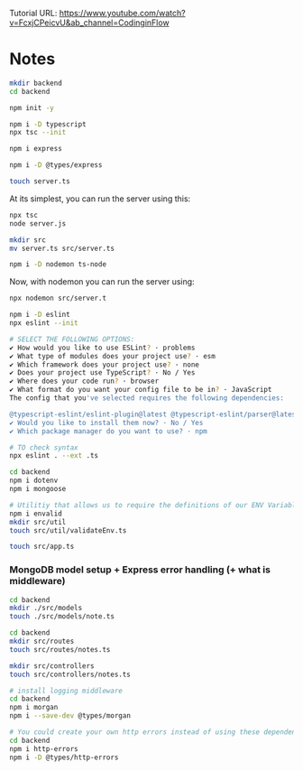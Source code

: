 Tutorial URL: https://www.youtube.com/watch?v=FcxjCPeicvU&ab_channel=CodinginFlow

# Notes

```bash
mkdir backend
cd backend

npm init -y

npm i -D typescript
npx tsc --init

npm i express

npm i -D @types/express

touch server.ts
```

At its simplest, you can run the server using this:

```bash
npx tsc
node server.js
```

```bash
mkdir src
mv server.ts src/server.ts
```

```bash
npm i -D nodemon ts-node
```

Now, with nodemon you can run the server using:

```bash
npx nodemon src/server.t
```

```bash
npm i -D eslint
npx eslint --init

# SELECT THE FOLLOWING OPTIONS:
✔ How would you like to use ESLint? · problems
✔ What type of modules does your project use? · esm
✔ Which framework does your project use? · none
✔ Does your project use TypeScript? · No / Yes
✔ Where does your code run? · browser
✔ What format do you want your config file to be in? · JavaScript
The config that you've selected requires the following dependencies:

@typescript-eslint/eslint-plugin@latest @typescript-eslint/parser@latest
✔ Would you like to install them now? · No / Yes
✔ Which package manager do you want to use? · npm
```

```bash
# TO check syntax
npx eslint . --ext .ts
```

```bash
cd backend
npm i dotenv
npm i mongoose
```

```bash
# Utilitiy that allows us to require the definitions of our ENV Variables
npm i envalid
mkdir src/util
touch src/util/validateEnv.ts
```

```bash
touch src/app.ts
```

### MongoDB model setup + Express error handling (+ what is middleware)

```bash
cd backend
mkdir ./src/models
touch ./src/models/note.ts
```

```bash
cd backend
mkdir src/routes
touch src/routes/notes.ts

mkdir src/controllers
touch src/controllers/notes.ts
```

```bash
# install logging middleware
cd backend
npm i morgan
npm i --save-dev @types/morgan
```

```bash
# You could create your own http errors instead of using these dependencies if you wanted to
cd backend
npm i http-errors
npm i -D @types/http-errors

```
